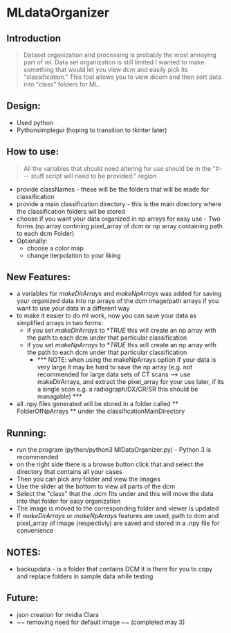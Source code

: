 # MLdataOrganizer

## Introduction

> Dataset organization and processing is probably the most annoying part of ml. Data set organization is still limited I wanted to make something that would let you view dcm and easily pick its "classification."  This tool allows you to view dicom and then sort data into "class" folders for ML.

##  Design: 
  * Used python 
  * Pythonsimplegui (hoping to transition to tkinter later) 

##  How to use:
  > All the variables that should need altering for use should be in the "#--- stuff script will need to be provided:" region 
  * provide classNames - these will be the folders that will be made for classification 
  * provide a main classification directory - this is the main directory where the classification folders wil be stored 
  * choose if you want your data organized in np arrays for easy use - Two forms (np array contining pixel_array of dcm or np array containing path to each dcm Folder)
  * Optionally: 
    * choose a color map 
    * change iterpolation to your liking 

## New Features: 
  * a variables for _makeDirArrays_ and _makeNpArrays_ was added for saving your organized data into np arrays of the dcm image/path arrays if you want to use your data in a different way
  * to make it easier to do ml work, now you can save your data as simplified arrays in two forms: 
    * if you set _makeDirArrays_ to **TRUE* this will create an np array with the path to each dcm under that particular classification 
    * if you set _makeNpArrays_ to **TRUE* this will create an np array with the path to each dcm under that particular classification  
      * *** NOTE: when using the makeNpArrays option if your data is very large it may be hard to save the np array (e.g. not recommended for large data sets of CT scans --> use makeDirArrays, and extract the pixel_array for your use later, if its a single scan e.g. a radiograph/DX/CR/SR this should be managable) ***  
 * all .npy files generated will be stored in a folder called ** FolderOfNpArrays ** under the classificationMainDirectory
## Running: 
  * run the program (python/python3 MlDataOrganizer.py) - Python 3 is recommended 
  * on the right side there is a browse button click that and select the directory that contains all your cases 
  * Then you can pick any folder and view the images 
  * Use the slider at the bottom to view all parts of the dcm
  * Select the "class" that the .dcm fits under and this will move the data into that folder for easy organization  
  * The image is moved to the corresponding folder and viewer is updated
  * If _makeDirArrays_ or _makeNpArrays_ features are used, path to dcm and pixel_array of image (respectivly) are saved and stored in a .npy file for convenience 

## NOTES: 
  * backupdata - is a folder that contains DCM it is there for you to copy and replace folders in sample data while testing 
  
## Future: 
   * json creation for nvidia Clara 
   * ~~ removing need for default image ~~ (completed may 3)

